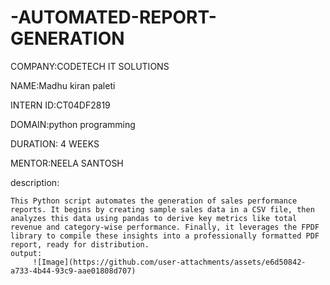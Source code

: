 # -AUTOMATED-REPORT-GENERATION


COMPANY:CODETECH IT SOLUTIONS

NAME:Madhu kiran paleti

INTERN ID:CT04DF2819

DOMAIN:python programming

DURATION: 4 WEEKS

MENTOR:NEELA SANTOSH


description:
  
    This Python script automates the generation of sales performance reports. It begins by creating sample sales data in a CSV file, then analyzes this data using pandas to derive key metrics like total revenue and category-wise performance. Finally, it leverages the FPDF library to compile these insights into a professionally formatted PDF report, ready for distribution.
    output:
         ![Image](https://github.com/user-attachments/assets/e6d50842-a733-4b44-93c9-aae01808d707)




     

